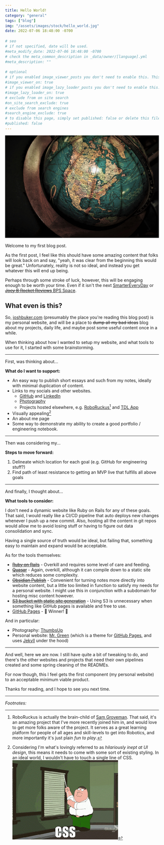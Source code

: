 ```yaml
---
title: Hello World!
category: "general"
tags: ["blog"]
img: "/assets/images/stock/hello_world.jpg"
date: 2022-07-06 18:48:00 -0700

# seo
# if not specified, date will be used.
#meta_modify_date: 2022-07-06 18:48:00 -0700
# check the meta_common_description in _data/owner/[language].yml
#meta_description: ""

# optional
# if you enabled image_viewer_posts you don't need to enable this. This is only if image_viewer_posts = false
#image_viewer_on: true
# if you enabled image_lazy_loader_posts you don't need to enable this. This is only if image_lazy_loader_posts = false
#image_lazy_loader_on: true
# exclude from on site search
#on_site_search_exclude: true
# exclude from search engines
#search_engine_exclude: true
# to disable this page, simply set published: false or delete this file
#published: false
---
```


![Hello World](/assets/images/stock/hello_world.jpg)

<!-- outline-start -->

Welcome to my first blog post.

As the first post, I feel like this should have some amazing content that folks will look back on and say, "yeah, it was clear from the beginning this would be great." Unfortunately, reality is not so ideal, and instead you get whatever this will end up being.

Perhaps through some stroke of luck, however, this will be engaging enough to be worth your time. Even if it isn't the next [SmarterEveryDay](https://www.smartereveryday.com/) or [~~Joey B Rocket Reviews~~ BPS Space](https://www.youtube.com/channel/UCILl8ozWuxnFYXIe2svjHhg).

<!-- outline-end -->

## What even is this?

So, [joshbuker.com](https://joshbuker.com) (presumably the place you're reading this blog post) is my personal website, and will be a place to ~~dump all my bad ideas~~ blog about my projects, daily life, and maybe post some useful content once in a while.

When thinking about how I wanted to setup my website, and what tools to use for it, I started with some brainstorming.

---

First, was thinking about...

**What do I want to support:**
- An easy way to publish short essays and such from my notes, ideally with minimal duplication of content.
- Links to my socials and other websites.
	- [GitHub](https://github.com/joshbuker) and [LinkedIn](https://linkedin.com/in/joshbuker)
	- [Photography](https://photography.joshbuker.com)
	- Projects hosted elsewhere, e.g. [RoboRuckus](https://roboruckus.com)[^roboruckus] and [TDL App](https://tdl.app)
- Visually appealing[^design]
- An about me page
- Some way to demonstrate my ability to create a good portfolio / engineering notebook.

---

Then was considering my...

**Steps to move forward:**

1.  Delineate which location for each goal (e.g. GitHub for engineering stuff?)
2.  Find path of least resistance to getting an MVP live that fulfills all above goals

---

And finally, I thought about...

**What tools to consider:**

I don't need a dynamic website like Ruby on Rails for any of these goals. That said, I would really like a CI/CD pipeline that auto deploys new changes whenever I push up a new commit. Also, hosting all the content in git repos would allow me to avoid losing stuff or having to figure out data consolidation and sync.

Having a single source of truth would be ideal, but failing that, something easy to maintain and expand would be acceptable.

As for the tools themselves:
- [~~Ruby on Rails~~](https://rubyonrails.org/) - Overkill and requires some level of care and feeding.
- [~~Quasar~~](https://quasar.dev/) - Again, overkill, although it can compile down to a static site which reduces some complexity.
- [~~Obsidian Publish~~](https://obsidian.md/publish) - Convenient for turning notes more directly into website content, but a little too limited in function to satisfy my needs for a personal website. I might use this in conjunction with a subdomain for hosting misc content however.
- [~~S3 bucket with static site generation~~](https://docs.aws.amazon.com/AmazonS3/latest/userguide/UsingBucket.html) - Using S3 is unnecessary when something like GitHub pages is available and free to use.
- [GitHub Pages](https://pages.github.com/) - 🎉 Winner! 🎉

And in particular:
- Photography: [ThumbsUp](https://thumbsup.github.io/)
- Personal website: [Mr. Green](https://github.com/MrGreensWorkshop/MrGreen-JekyllTheme) (which is a theme for [GitHub Pages](https://pages.github.com/), and uses [Jekyll](https://jekyllrb.com/) under the hood)

---

And well, here we are now. I still have quite a bit of tweaking to do, and there's the other websites and projects that need their own pipelines created and some spring cleaning of the READMEs.

For now though, this I feel gets the first component (my personal website) to an acceptable minimum viable product.

Thanks for reading, and I hope to see you next time.

---

_Footnotes:_

[^roboruckus]: RoboRuckus is actually the brain-child of [Sam Groveman](https://github.com/ShVerni). That said, it's an amazing project that I've more recently joined him in, and would love to get more folks aware of the project. It serves as a great learning platform for people of all ages and skill-levels to get into Robotics, and more importantly it's just plain _fun to play_.
[^design]: Considering I'm what's lovingly referred to as _hilariously inept at UI design_, this means it needs to come with some sort of existing styling. In an ideal world, I wouldn't have to touch a single line of CSS. ![CSS Blinds GIF](/assets/images/posts/css.gif)
